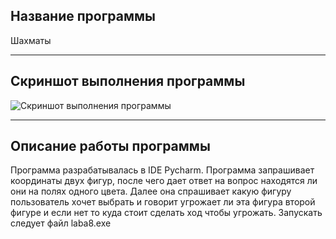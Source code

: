 ## Название программы
Шахматы 
____
## Скриншот выполнения программы
![Скриншот выполнения программы](https://cdn1.savepice.ru/uploads/2021/12/6/f4d4a0b4d97fba739b4893a9fb19ab25-full.png)
____
## Описание работы программы
Программа разрабатывалась в IDE Pycharm. Программа запрашивает координаты двух фигур, после чего дает ответ на вопрос находятся ли они на полях одного цвета. Далее она спрашивает какую фигуру пользователь хочет выбрать и говорит угрожает ли эта фигура второй фигуре и если нет то куда стоит сделать ход чтобы угрожать. Запускать следует файл laba8.exe
